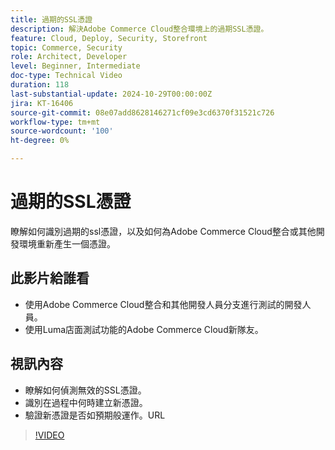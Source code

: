 ```yaml
---
title: 過期的SSL憑證
description: 解決Adobe Commerce Cloud整合環境上的過期SSL憑證。
feature: Cloud, Deploy, Security, Storefront
topic: Commerce, Security
role: Architect, Developer
level: Beginner, Intermediate
doc-type: Technical Video
duration: 118
last-substantial-update: 2024-10-29T00:00:00Z
jira: KT-16406
source-git-commit: 08e07add8628146271cf09e3cd6370f31521c726
workflow-type: tm+mt
source-wordcount: '100'
ht-degree: 0%

---
```



# 過期的SSL憑證

瞭解如何識別過期的ssl憑證，以及如何為Adobe Commerce Cloud整合或其他開發環境重新產生一個憑證。

## 此影片給誰看

- 使用Adobe Commerce Cloud整合和其他開發人員分支進行測試的開發人員。
- 使用Luma店面測試功能的Adobe Commerce Cloud新隊友。

## 視訊內容

- 瞭解如何偵測無效的SSL憑證。
- 識別在過程中何時建立新憑證。
- 驗證新憑證是否如預期般運作。&#x200B;URL

>[!VIDEO](https://video.tv.adobe.com/v/3435751?learn=on)

